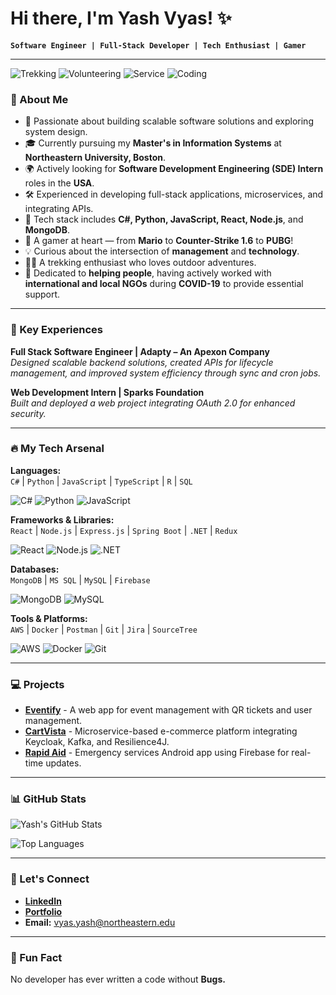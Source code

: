 # Hi there, I'm Yash Vyas! ✨

**`Software Engineer | Full-Stack Developer | Tech Enthusiast | Gamer`**

---

![Trekking](https://img.shields.io/badge/Trekking-%E2%9B%B0-brightgreen) ![Volunteering](https://img.shields.io/badge/Volunteering-%E2%9C%8F%EF%B8%8F-orange) ![Service](https://img.shields.io/badge/Service_to_Society-%F0%9F%92%9E-blue) ![Coding](https://img.shields.io/badge/Coding-%F0%9F%96%A5%EF%B8%8F-yellow)

### 🚀 About Me

- 🔗 Passionate about building scalable software solutions and exploring system design.  
- 🎓 Currently pursuing my **Master's in Information Systems** at **Northeastern University, Boston**.  
- 🌍 Actively looking for **Software Development Engineering (SDE) Intern** roles in the **USA**.  
- 🛠️ Experienced in developing full-stack applications, microservices, and integrating APIs.  
- 🧪 Tech stack includes **C#, Python, JavaScript, React, Node.js**, and **MongoDB**.  
- 🎯 A gamer at heart — from **Mario** to **Counter-Strike 1.6** to **PUBG**!  
- 💡 Curious about the intersection of **management** and **technology**.  
- 🏃‍♂️ A trekking enthusiast who loves outdoor adventures.  
- 💪 Dedicated to **helping people**, having actively worked with **international and local NGOs** during **COVID-19** to provide essential support.  

---

### 🎯 Key Experiences

**Full Stack Software Engineer | Adapty – An Apexon Company**  
*Designed scalable backend solutions, created APIs for lifecycle management, and improved system efficiency through sync and cron jobs.*

**Web Development Intern | Sparks Foundation**  
*Built and deployed a web project integrating OAuth 2.0 for enhanced security.*

---

### 🔥 My Tech Arsenal

**Languages:**  
`C#` | `Python` | `JavaScript` | `TypeScript` | `R` | `SQL`

![C#](https://img.shields.io/badge/C%23-%2300599C.svg?style=flat&logo=csharp&logoColor=white) ![Python](https://img.shields.io/badge/Python-3776AB?style=flat&logo=python&logoColor=white) ![JavaScript](https://img.shields.io/badge/JavaScript-F7DF1E?style=flat&logo=javascript&logoColor=black)

**Frameworks & Libraries:**  
`React` | `Node.js` | `Express.js` | `Spring Boot` | `.NET` | `Redux`

![React](https://img.shields.io/badge/React-%2300D8FF.svg?style=flat&logo=react&logoColor=white) ![Node.js](https://img.shields.io/badge/Node.js-43853D?style=flat&logo=node.js&logoColor=white) ![.NET](https://img.shields.io/badge/.NET-512BD4?style=flat&logo=.net&logoColor=white)

**Databases:**  
`MongoDB` | `MS SQL` | `MySQL` | `Firebase`

![MongoDB](https://img.shields.io/badge/MongoDB-47A248?style=flat&logo=mongodb&logoColor=white) ![MySQL](https://img.shields.io/badge/MySQL-4479A1?style=flat&logo=mysql&logoColor=white)

**Tools & Platforms:**  
`AWS` | `Docker` | `Postman` | `Git` | `Jira` | `SourceTree`

![AWS](https://img.shields.io/badge/AWS-%23FF9900.svg?style=flat&logo=amazon-aws&logoColor=white) ![Docker](https://img.shields.io/badge/Docker-%230db7ed.svg?style=flat&logo=docker&logoColor=white) ![Git](https://img.shields.io/badge/Git-%23F05033.svg?style=flat&logo=git&logoColor=white)

---

### 💻 Projects

- **[Eventify](https://github.com/virushere/eventify)** - A web app for event management with QR tickets and user management.  
- **[CartVista](https://github.com/virushere/cartvista)** - Microservice-based e-commerce platform integrating Keycloak, Kafka, and Resilience4J.  
- **[Rapid Aid](https://github.com/virushere/rapid-aid)** - Emergency services Android app using Firebase for real-time updates.  

---

### 📊 GitHub Stats

![Yash's GitHub Stats](https://github-readme-stats.vercel.app/api?username=virushere&show_icons=true&theme=radical)

![Top Languages](https://github-readme-stats.vercel.app/api/top-langs/?username=virushere&layout=compact&theme=radical)

---

### 📨 Let's Connect

- **[LinkedIn](https://www.linkedin.com/in/yashvyas1104/)**  
- **[Portfolio](https://yashvyas-portfolio.netlify.app/)**  
- **Email:** vyas.yash@northeastern.edu  

---

### 🎯 Fun Fact

No developer has ever written a code without **Bugs.**



<!---
virushere/virushere is a ✨ special ✨ repository because its `README.md` (this file) appears on your GitHub profile.
You can click the Preview link to take a look at your changes.
--->
